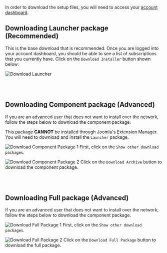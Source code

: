 In order to download the setup files, you will need to access your [account dashboard](http://stackideas.com/dashboard). 


## Downloading Launcher package (Recommended)
This is the base download that is recommended. Once you are logged into your account dashboard, you should be able to see a list of subscriptions that you currently have. Click on the `Download Installer` button shown below:

![Download Launcher](/images/administrators/02_setup/download_launcher.png)

<br /><br />

## Downloading Component package (Advanced)
If you are an advanced user that does not want to install over the network, follow the steps below to download the component package.

This package **CANNOT** be installed through Joomla's Extension Manager. You will need to download and install the `Launcher` package.


![Download Component Package 1](/images/administrators/02_setup/download_component_1.png)
First, click on the `Show other download packages`.

![Download Component Package 2](/images/administrators/02_setup/download_component_2.png)
Click on the `Download Archive` button to download the component package.

<br /><br />

## Downloading Full package (Advanced)
If you are an advanced user that does not want to install over the network, follow the steps below to download the component package.


![Download Full Package 1](/images/administrators/02_setup/download_full_1.png)
First, click on the `Show other download packages`.

![Download Full Package 2](/images/administrators/02_setup/download_full_2.png)
Click on the `Download Full Package` button to download the full package.
